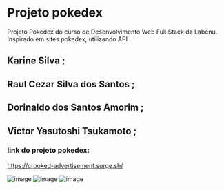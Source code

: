 # Projeto pokedex
Projeto Pokedex do curso de Desenvolvimento Web Full Stack da Labenu. 
Inspirado em sites pokedex, utilizando API .


## Karine Silva ;
## Raul Cezar Silva dos Santos ;
## Dorinaldo dos Santos Amorim ;
## Victor Yasutoshi Tsukamoto ;


### link do projeto pokedex: 
https://crooked-advertisement.surge.sh/

![image](https://user-images.githubusercontent.com/56006617/165361637-a9e25a50-a3a8-49e6-ab95-fa945079d526.png)
![image](https://user-images.githubusercontent.com/56006617/165361703-edf8879e-a34c-4e71-a864-ebf8b93357f4.png)
![image](https://user-images.githubusercontent.com/56006617/165361776-44cba7e5-559a-4124-8a82-a3bf0075bead.png)
